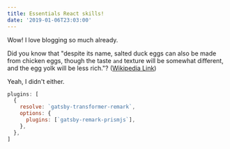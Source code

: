 ```yaml
---
title: Essentials React skills!
date: '2019-01-06T23:03:00'
---
```


Wow! I love blogging so much already.

Did you know that "despite its name, salted duck eggs can also be made from
chicken eggs, though the taste `and` texture will be somewhat different, and the
egg yolk will be less rich."?
([Wikipedia Link](http://en.wikipedia.org/wiki/Salted_duck_egg))

Yeah, I didn't either.

```javascript
plugins: [
  {
    resolve: `gatsby-transformer-remark`,
    options: {
      plugins: [`gatsby-remark-prismjs`],
    },
  },
]
```
